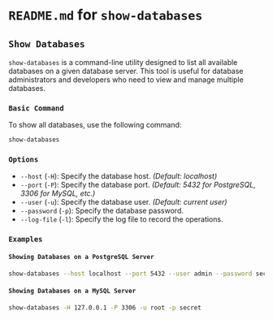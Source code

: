 # `README.md` for `show-databases`

## `Show Databases`

`show-databases` is a command-line utility designed to list all available databases on a given database server. This tool is useful for database administrators and developers who need to view and manage multiple databases.

### `Basic Command`

To show all databases, use the following command:

```bash
show-databases
```

### `Options`

- `--host` (`-H`): Specify the database host. *(Default: localhost)*
- `--port` (`-P`): Specify the database port. *(Default: 5432 for PostgreSQL, 3306 for MySQL, etc.)*
- `--user` (`-u`): Specify the database user. *(Default: current user)*
- `--password` (`-p`): Specify the database password.
- `--log-file` (`-l`): Specify the log file to record the operations.

### `Examples`

#### `Showing Databases on a PostgreSQL Server`

```bash
show-databases --host localhost --port 5432 --user admin --password secret
```

#### `Showing Databases on a MySQL Server`

```bash
show-databases -H 127.0.0.1 -P 3306 -u root -p secret
```